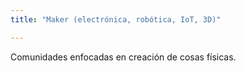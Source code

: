 ```yaml
---
title: "Maker (electrónica, robótica, IoT, 3D)"

---
```


Comunidades enfocadas en creación de cosas físicas.

